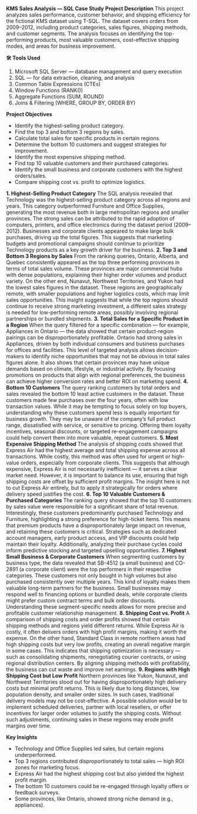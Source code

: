 **KMS Sales Analysis — SQL Case Study**
**Project Description**
This project analyzes sales performance, customer behavior, and shipping efficiency for the fictional KMS dataset using T-SQL.
The dataset covers orders from 2009–2012, including product categories, sales figures, shipping methods, and customer segments.
The analysis focuses on identifying the top-performing products, most valuable customers, cost-effective shipping modes, and areas for business improvement.

**🛠 Tools Used**
1. Microsoft SQL Server — database management and query execution
2. SQL — for data extraction, cleaning, and analysis
3. Common Table Expressions (CTEs)
4. Window Functions (RANK())
5. Aggregate Functions (SUM, ROUND)
6. Joins & Filtering (WHERE, GROUP BY, ORDER BY)

**Project Objectives**
- Identify the highest-selling product category.
- Find the top 3 and bottom 3 regions by sales.
- Calculate total sales for specific products in certain regions.
- Determine the bottom 10 customers and suggest strategies for improvement.
- Identify the most expensive shipping method.
- Find top 10 valuable customers and their purchased categories.
- Identify the small business and corporate customers with the highest orders/sales.
- Compare shipping cost vs. profit to optimize logistics.

**1️. Highest-Selling Product Category**
The SQL analysis revealed that Technology was the highest-selling product category across all regions and years. This category outperformed Furniture and Office Supplies, generating the most revenue both in large metropolitan regions and smaller provinces. The strong sales can be attributed to the rapid adoption of computers, printers, and office electronics during the dataset period (2009–2012). Businesses and corporate clients appeared to make large bulk purchases, driving up the total figures. This suggests that marketing budgets and promotional campaigns should continue to prioritize Technology products as a key growth driver for the business.
**2. Top 3 and Bottom 3 Regions by Sales**
From the ranking queries, Ontario, Alberta, and Quebec consistently appeared as the top three performing provinces in terms of total sales volume. These provinces are major commercial hubs with dense populations, explaining their higher order volumes and product variety. On the other end, Nunavut, Northwest Territories, and Yukon had the lowest sales figures in the dataset. These regions are geographically remote, with smaller populations and higher logistics costs, which may limit sales opportunities. This insight suggests that while the top regions should continue to receive strong marketing investment, a different sales strategy is needed for low-performing remote areas, possibly involving regional partnerships or bundled shipments.
**3. Total Sales for a Specific Product in a Region**
When the query filtered for a specific combination — for example, Appliances in Ontario — the data showed that certain product-region pairings can be disproportionately profitable. Ontario had strong sales in Appliances, driven by both individual consumers and business purchases for offices and facilities. This level of targeted analysis allows decision-makers to identify niche opportunities that may not be obvious in total sales figures alone. It also shows that certain provinces may have unique demands based on climate, lifestyle, or industrial activity. By focusing promotions on products that align with regional preferences, the business can achieve higher conversion rates and better ROI on marketing spend.
**4. Bottom 10 Customers**
The query ranking customers by total orders and sales revealed the bottom 10 least active customers in the dataset. These customers made few purchases over the four years, often with low transaction values. While it may be tempting to focus solely on top buyers, understanding why these customers spend less is equally important for business growth. They may be unaware of the company’s full product range, dissatisfied with service, or sensitive to pricing. Offering them loyalty incentives, seasonal discounts, or targeted re-engagement campaigns could help convert them into more valuable, repeat customers.
**5. Most Expensive Shipping Method**
The analysis of shipping costs showed that Express Air had the highest average and total shipping expense across all transactions. While costly, this method was often used for urgent or high-value orders, especially from corporate clients. This suggests that although expensive, Express Air is not necessarily inefficient — it serves a clear market need. However, it is important to balance its use, ensuring that high shipping costs are offset by sufficient profit margins. The insight here is not to cut Express Air entirely, but to apply it strategically for orders where delivery speed justifies the cost.
**6. Top 10 Valuable Customers & Purchased Categories**
The ranking query showed that the top 10 customers by sales value were responsible for a significant share of total revenue. Interestingly, these customers predominantly purchased Technology and Furniture, highlighting a strong preference for high-ticket items. This means that premium products have a disproportionately large impact on revenue, and retaining these customers is critical. Strategies such as dedicated account managers, early product access, and VIP discounts could help maintain their loyalty. Additionally, analyzing their purchase cycles could inform predictive stocking and targeted upselling opportunities.
**7. Highest Small Business & Corporate Customers**
When segmenting customers by business type, the data revealed that SB-4512 (a small business) and CO-2891 (a corporate client) were the top performers in their respective categories. These customers not only bought in high volumes but also purchased consistently over multiple years. This kind of loyalty makes them valuable long-term partners for the business. Small businesses may respond well to financing options or bundled deals, while corporate clients might prefer custom contract terms and bulk order discounts. Understanding these segment-specific needs allows for more precise and profitable customer relationship management.
**8. Shipping Cost vs. Profit**
A comparison of shipping costs and order profits showed that certain shipping methods and regions yield different returns. While Express Air is costly, it often delivers orders with high profit margins, making it worth the expense. On the other hand, Standard Class in remote northern areas had high shipping costs but very low profits, creating an overall negative margin in some cases. This indicates that shipping optimization is necessary — such as consolidating shipments, renegotiating courier contracts, or using regional distribution centers. By aligning shipping methods with profitability, the business can cut waste and improve net earnings.
**9. Regions with High Shipping Cost but Low Profit**
Northern provinces like Yukon, Nunavut, and Northwest Territories stood out for having disproportionately high delivery costs but minimal profit returns. This is likely due to long distances, low population density, and smaller order sizes. In such cases, traditional delivery models may not be cost-effective. A possible solution would be to implement scheduled deliveries, partner with local resellers, or offer incentives for larger order volumes to justify the shipping costs. Without such adjustments, continuing sales in these regions may erode profit margins over time.

**Key Insights**
- Technology and Office Supplies led sales, but certain regions underperformed.
- Top 3 regions contributed disproportionately to total sales — high ROI zones for marketing focus.
- Express Air had the highest shipping cost but also yielded the highest profit margin.
- The bottom 10 customers could be re-engaged through loyalty offers or feedback surveys.
- Some provinces, like Ontario, showed strong niche demand (e.g., appliances).

